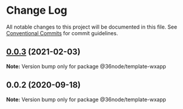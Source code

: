 # Change Log

All notable changes to this project will be documented in this file.
See [Conventional Commits](https://conventionalcommits.org) for commit guidelines.

## [0.0.3](https://github.com/36node/sketch/compare/@36node/template-wxapp@0.0.2...@36node/template-wxapp@0.0.3) (2021-02-03)

**Note:** Version bump only for package @36node/template-wxapp





## 0.0.2 (2020-09-18)

**Note:** Version bump only for package @36node/template-wxapp
